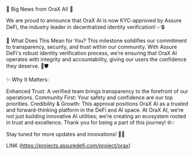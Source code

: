 🎉 Big News from OraX AI! 🎉

We are proud to announce that OraX AI is now KYC-approved by Assure DeFi, the industry leader in decentralized identity verification! ✅🔒

🔑 What Does This Mean for You?
This milestone solidifies our commitment to transparency, security, and trust within our community. With Assure DeFi's robust identity verification process, we’re ensuring that OraX AI operates with integrity and accountability, giving our users the confidence they deserve. 🙌🛡

✨ Why It Matters:

Enhanced Trust: A verified team brings transparency to the forefront of our operations.
Community First: Your safety and confidence are our top priorities.
Credibility & Growth: This approval positions OraX AI as a trusted and forward-thinking platform in the DeFi and AI space.
At OraX AI, we’re not just building innovative AI utilities; we’re creating an ecosystem rooted in trust and excellence. Thank you for being a part of this journey! 🌐💡

Stay tuned for more updates and innovations! 🚀✨

LINK (https://projects.assuredefi.com/project/orax)
